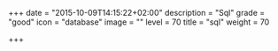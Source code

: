 +++
date = "2015-10-09T14:15:22+02:00"
description = "Sql"
grade = "good"
icon = "database"
image = ""
level = 70
title = "sql"
weight = 70

+++

